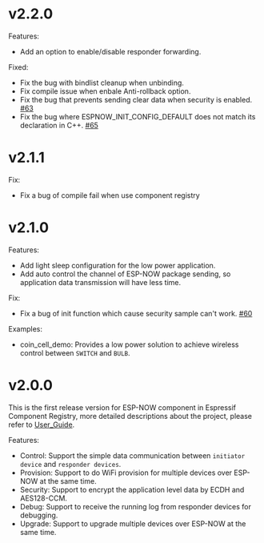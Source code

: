 # v2.2.0

Features:
- Add an option to enable/disable responder forwarding.

Fixed:
- Fix the bug with bindlist cleanup when unbinding.
- Fix compile issue when enbale Anti-rollback option.
- Fix the bug that prevents sending clear data when security is enabled. [#63](https://github.com/espressif/esp-now/issues/63)
- Fix the bug where ESPNOW_INIT_CONFIG_DEFAULT does not match its declaration in C++. [#65](https://github.com/espressif/esp-now/issues/65)

# v2.1.1

Fix:
- Fix a bug of compile fail when use component registry

# v2.1.0

Features:
- Add light sleep configuration for the low power application.
- Add auto control the channel of ESP-NOW package sending, so application data transmission will have less time.

Fix:
- Fix a bug of init function which cause security sample can't work. [#60](https://github.com/espressif/esp-now/issues/60)

Examples:
- coin_cell_demo: Provides a low power solution to achieve wireless control between `SWITCH` and `BULB`.

# v2.0.0

This is the first release version for ESP-NOW component in Espressif Component Registry, more detailed descriptions about the project, please refer to [User_Guide](https://github.com/espressif/esp-now/tree/master/User_Guide.md).

Features:
- Control: Support the simple data communication between `initiator device` and `responder devices`.
- Provision: Support to do WiFi provision for multiple devices over ESP-NOW at the same time.
- Security: Support to encrypt the application level data by ECDH and AES128-CCM.
- Debug: Support to receive the running log from responder devices for debugging.
- Upgrade: Support to upgrade multiple devices over ESP-NOW at the same time.

